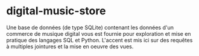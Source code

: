 # digital-music-store
Une base de données (de type SQLite) contenant les données d'un commerce de musique digital vous est fournie pour exploration et mise en pratique des langages SQL et Python. L'accent est mis ici sur des requêtes à multiples jointures et la mise en oeuvre des vues.
